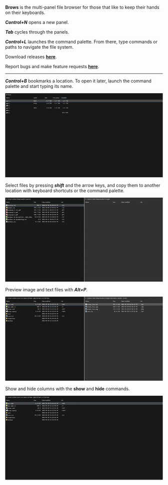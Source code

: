 **Brows** is the multi-panel file browser for those that like to keep their hands on their keyboards.

***Control+N*** opens a new panel.

***Tab*** cycles through the panels.

***Control+L*** launches the command palette. From there, type commands or paths to navigate the file system.

Download releases **[here](https://github.com/brows-app/brows/releases)**.

Report bugs and make feature requests **[here](https://github.com/brows-app/brows/issues)**.

--------

***Control+B*** bookmarks a location. To open it later, launch the command palette and start typing its name.

![Open a bookmark](assets/img/BookmarkOpen.gif)

Select files by pressing ***shift*** and the arrow keys, and copy them to another location with keyboard shortcuts or the command palette.

![Copy files](assets/img/CopyNext.gif)

Preview image and text files with ***Alt+P***.

![Preview files](assets/img/Preview.gif)

Show and hide columns with the **show** and **hide** commands.

![Show columns](assets/img/Show.gif)
